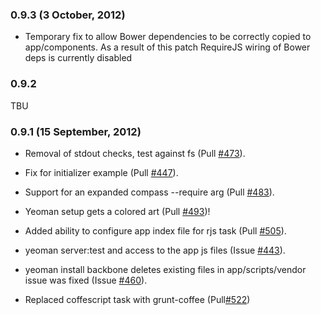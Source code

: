 
### 0.9.3 (3 October, 2012)

* Temporary fix to allow Bower dependencies to be correctly copied to app/components. As a result of this patch RequireJS wiring of Bower deps is currently disabled

### 0.9.2 

TBU

### 0.9.1 (15 September, 2012)

* Removal of stdout checks, test against fs (Pull [#473](https://github.com/yeoman/yeoman/pull/473)).

* Fix for  initializer example (Pull [#447](https://github.com/yeoman/yeoman/pull/477 )).

* Support for an expanded compass --require arg (Pull [#483](https://github.com/yeoman/yeoman/pull/483)).   

* Yeoman setup gets a colored art (Pull [#493](https://github.com/yeoman/yeoman/pull/493))!

* Added ability to configure app index file for rjs task (Pull [#505](https://github.com/yeoman/yeoman/pull/505)).

* yeoman server:test and access to the app js files (Issue [#443](https://github.com/yeoman/yeoman/issues/443)).

* yeoman install backbone deletes existing files in app/scripts/vendor issue was fixed (Issue [#460](https://github.com/yeoman/yeoman/issues/460)).

* Replaced coffescript task with grunt-coffee (Pull[#522](https://github.com/yeoman/yeoman/pull/522))
